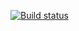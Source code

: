 [![Build status](https://ci.appveyor.com/api/projects/status/nsq5qnpqy265cq63?svg=true)](https://ci.appveyor.com/project/777Pin777/patterns2)
